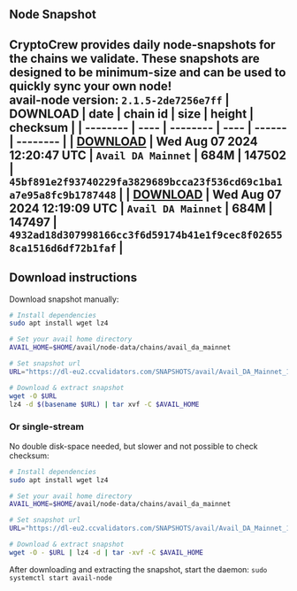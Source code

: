 ## Node Snapshot
CryptoCrew provides daily node-snapshots for the chains we validate. These snapshots are designed to be minimum-size and can be used to quickly sync your own node!  
avail-node version: `2.1.5-2de7256e7ff`
| DOWNLOAD | date | chain id | size | height | checksum |
| -------- | ---- | -------- | ---- | ------ | -------- |
| **[DOWNLOAD](https://dl-eu2.ccvalidators.com/SNAPSHOTS/avail/Avail_DA_Mainnet_147502.tar.lz4)** | Wed Aug 07 2024 12:20:47 UTC | `Avail DA Mainnet` | 684M | 147502 | `45bf891e2f93740229fa3829689bcca23f536cd69c1ba1a7e95a8fc9b1787448` |
| **[DOWNLOAD](https://dl-eu2.ccvalidators.com/SNAPSHOTS/avail/Avail_DA_Mainnet_147497.tar.lz4)** | Wed Aug 07 2024 12:19:09 UTC | `Avail DA Mainnet` | 684M | 147497 | `4932ad18d307998166cc3f6d59174b41e1f9cec8f026558ca1516d6df72b1faf` |
---

## Download instructions
Download snapshot manually:
```sh
# Install dependencies
sudo apt install wget lz4

# Set your avail home directory
AVAIL_HOME=$HOME/avail/node-data/chains/avail_da_mainnet

# Set snapshot url
URL="https://dl-eu2.ccvalidators.com/SNAPSHOTS/avail/Avail_DA_Mainnet_147502.tar.lz4"

# Download & extract snapshot
wget -O $URL
lz4 -d $(basename $URL) | tar xvf -C $AVAIL_HOME
```

### Or single-stream
No double disk-space needed, but slower and not possible to check checksum:
```sh
# Install dependencies
sudo apt install wget lz4

# Set your avail home directory
AVAIL_HOME=$HOME/avail/node-data/chains/avail_da_mainnet

# Set snapshot url
URL="https://dl-eu2.ccvalidators.com/SNAPSHOTS/avail/Avail_DA_Mainnet_147502.tar.lz4"

# Download & extract snapshot
wget -O - $URL | lz4 -d | tar -xvf -C $AVAIL_HOME
```

After downloading and extracting the snapshot, start the daemon: `sudo systemctl start avail-node`
